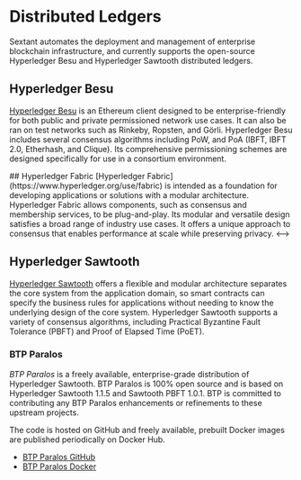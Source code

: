 # Distributed Ledgers

Sextant automates the deployment and management of enterprise blockchain
infrastructure, and currently supports the open-source Hyperledger Besu and
Hyperledger Sawtooth distributed ledgers.

## Hyperledger Besu

[Hyperledger Besu](https://www.hyperledger.org/use/besu) is an Ethereum client
designed to be enterprise-friendly for both public and private permissioned
network use cases. It can also be ran on test networks such as Rinkeby, Ropsten,
and Görli. Hyperledger Besu includes several consensus algorithms including PoW,
and PoA (IBFT, IBFT 2.0, Etherhash, and Clique). Its comprehensive permissioning
schemes are designed specifically for use in a consortium environment.

<!-->
## Hyperledger Fabric

[Hyperledger Fabric](https://www.hyperledger.org/use/fabric) is intended as a
foundation for developing applications or solutions with a modular architecture.
Hyperledger Fabric allows components, such as consensus and membership services,
to be plug-and-play. Its modular and versatile design satisfies a broad range of
industry use cases. It offers a unique approach to consensus that enables
performance at scale while preserving privacy.

<-->
## Hyperledger Sawtooth

[Hyperledger Sawtooth](https://www.hyperledger.org/use/sawtooth) offers a
flexible and modular architecture separates the core system from the application
domain, so smart contracts can specify the business rules for applications
without needing to know the underlying design of the core system. Hyperledger
Sawtooth supports a variety of consensus algorithms, including Practical
Byzantine Fault Tolerance (PBFT) and Proof of Elapsed Time (PoET).

### BTP Paralos

_BTP Paralos_ is a freely available, enterprise-grade distribution of
Hyperledger Sawtooth. BTP Paralos is 100% open source and is based on
Hyperledger Sawtooth 1.1.5 and Sawtooth PBFT 1.0.1. BTP is committed to
contributing any BTP Paralos enhancements or refinements to these upstream
projects.

The code is hosted on GitHub and freely available, prebuilt Docker images are
published periodically on Docker Hub.

* [BTP Paralos GitHub](https://github.com/blockchaintp)
* [BTP Paralos Docker](https://hub.docker.com/orgs/blockchaintp)
